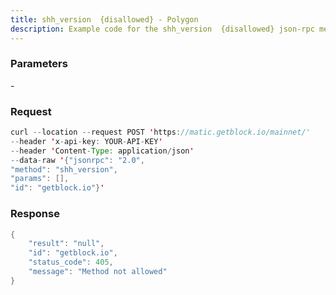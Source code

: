 ```yaml
---
title: shh_version  {disallowed} - Polygon
description: Example code for the shh_version  {disallowed} json-rpc method. Сomplete guide on how to use shh_version  {disallowed} json-rpc in GetBlock.io Web3 documentation.
---
```


### Parameters


\-

### Request

``` java
curl --location --request POST 'https://matic.getblock.io/mainnet/' 
--header 'x-api-key: YOUR-API-KEY' 
--header 'Content-Type: application/json' 
--data-raw '{"jsonrpc": "2.0",
"method": "shh_version",
"params": [],
"id": "getblock.io"}'
```

###  Response

``` java
{
    "result": "null",
    "id": "getblock.io",
    "status_code": 405,
    "message": "Method not allowed"
}
```

